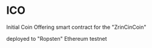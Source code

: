 # ICO
Initial Coin Offering smart contract for the "ZrinCinCoin"

deployed to "Ropsten" Ethereum testnet
